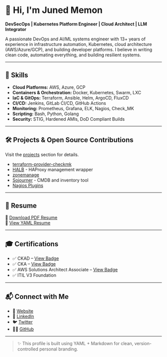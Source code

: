 # 👋 Hi, I'm Juned Memon

**DevSecOps | Kubernetes Platform Engineer | Cloud Architect | LLM Integrator**

A passionate DevOps and AI/ML systems engineer with 13+ years of experience in infrastructure automation, Kubernetes, cloud architecture (AWS/Azure/GCP), and building developer platforms. I believe in writing clean code, automating everything, and building resilient systems.

---

## 🔧 Skills

- **Cloud Platforms:** AWS, Azure, GCP
- **Containers & Orchestration:** Docker, Kubernetes, Swarm, LXC
- **IaC & GitOps:** Terraform, Ansible, Helm, ArgoCD, FluxCD
- **CI/CD:** Jenkins, GitLab CI/CD, GitHub Actions
- **Monitoring:** Prometheus, Grafana, ELK, Nagios, Check_MK
- **Scripting:** Bash, Python, Golang
- **Security:** STIG, Hardened AMIs, DoD Compliant Builds

---

## 🛠 Projects & Open Source Contributions

Visit the [projects](projects/README.md) section for details.

- [terraform-provider-checkmk](https://github.com/junaid18183/terraform-provider-checkmk)
- [HALB](https://github.com/junaid18183/HALB) - HAProxy management wrapper
- [zonemanage](https://github.com/junaid18183/zonemanage)
- [Sojourner](https://github.com/junaid18183/Sojourner) - CMDB and inventory tool
- [Nagios Plugins](https://github.com/junaid18183/nagios-plugins)

---

## 🧾 Resume

📄 [Download PDF Resume](assets/Juned_Resume.pdf)  
📜 [View YAML Resume](_data/data.yml)

---

## 🎓 Certifications

- ✅ CKAD – [View Badge](https://www.youracclaim.com/badges/39b75d40-5a4b-46c9-965a-5cbc86abec9f/public_url)
- ✅ CKA – [View Badge](https://www.youracclaim.com/badges/39b75d40-5a4b-46c9-965a-5cbc86abec9f/public_url)
- ✅ AWS Solutions Architect Associate – [View Badge](https://www.youracclaim.com/badges/988261f3-7e65-4700-ad70-1be5fd3c854c/public_url)
- ✅ ITIL V3 Foundation

---

## 📬 Connect with Me

- 🔗 [Website](https://junaid18183.github.io)
- 💼 [LinkedIn](https://linkedin.com/in/junaid18183)
- 🐦 [Twitter](https://twitter.com/junaid18183)
- 🧑‍💻 [GitHub](https://github.com/junaid18183)

---
> ✨ This profile is built using YAML + Markdown for clean, version-controlled personal branding.
